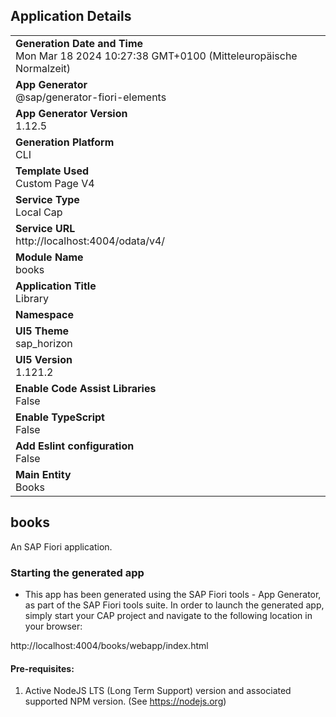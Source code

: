 ## Application Details
|               |
| ------------- |
|**Generation Date and Time**<br>Mon Mar 18 2024 10:27:38 GMT+0100 (Mitteleuropäische Normalzeit)|
|**App Generator**<br>@sap/generator-fiori-elements|
|**App Generator Version**<br>1.12.5|
|**Generation Platform**<br>CLI|
|**Template Used**<br>Custom Page V4|
|**Service Type**<br>Local Cap|
|**Service URL**<br>http://localhost:4004/odata/v4/
|**Module Name**<br>books|
|**Application Title**<br>Library|
|**Namespace**<br>|
|**UI5 Theme**<br>sap_horizon|
|**UI5 Version**<br>1.121.2|
|**Enable Code Assist Libraries**<br>False|
|**Enable TypeScript**<br>False|
|**Add Eslint configuration**<br>False|
|**Main Entity**<br>Books|

## books

An SAP Fiori application.

### Starting the generated app

-   This app has been generated using the SAP Fiori tools - App Generator, as part of the SAP Fiori tools suite.  In order to launch the generated app, simply start your CAP project and navigate to the following location in your browser:

http://localhost:4004/books/webapp/index.html

#### Pre-requisites:

1. Active NodeJS LTS (Long Term Support) version and associated supported NPM version.  (See https://nodejs.org)


